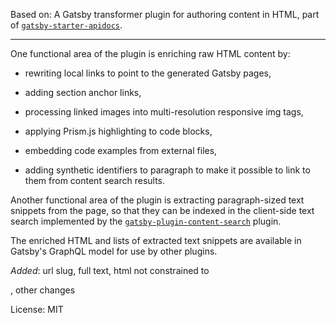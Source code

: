 Based on: 
A Gatsby transformer plugin for authoring content in HTML, part of
[`gatsby-starter-apidocs`](https://github.com/carrotsearch/gatsby-starter-apidocs).

---

One functional area of the plugin is enriching raw HTML content by:

* rewriting local links to point to the generated Gatsby pages,

* adding section anchor links,

* processing linked images into multi-resolution responsive img tags,

* applying Prism.js highlighting to code blocks,

* embedding code examples from external files,

* adding synthetic identifiers to paragraph to make it possible to link to them from content search results.

Another functional area of the plugin is extracting paragraph-sized text snippets from the page, so that they can be indexed in the client-side text search implemented by the [`gatsby-plugin-content-search`](https://github.com/carrotsearch/gatsby-plugin-content-search) plugin.

The enriched HTML and lists of extracted text snippets are available in Gatsby's GraphQL model for use by other plugins.


*Added*: url slug, full text, html not constrained to <article>, other changes

License: MIT

